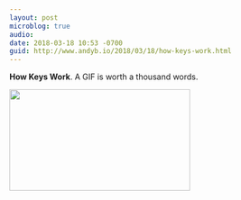 ```yaml
---
layout: post
microblog: true
audio: 
date: 2018-03-18 10:53 -0700
guid: http://www.andyb.io/2018/03/18/how-keys-work.html
---
```

**How Keys Work**. A GIF is worth a thousand words.

<img src="http://www.andyb.io/fa8ce5ea45.gif" width="320" height="180" />

